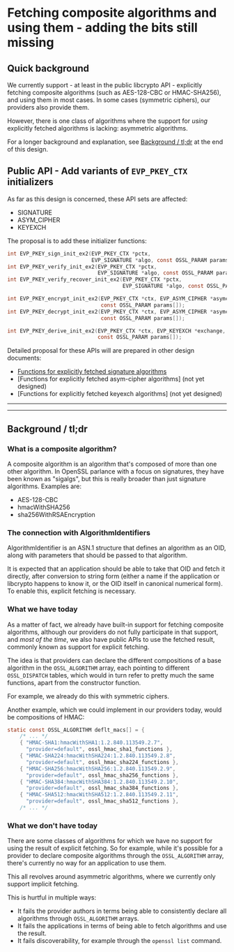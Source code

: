 Fetching composite algorithms and using them - adding the bits still missing
============================================================================

Quick background
----------------

We currently support - at least in the public libcrypto API - explicitly
fetching composite algorithms (such as AES-128-CBC or HMAC-SHA256), and
using them in most cases.  In some cases (symmetric ciphers), our providers
also provide them.

However, there is one class of algorithms where the support for *using*
explicitly fetched algorithms is lacking: asymmetric algorithms.

For a longer background and explanation, see
[Background / tl;dr](#background-tldr) at the end of this design.

Public API - Add variants of `EVP_PKEY_CTX` initializers
--------------------------------------------------------

As far as this design is concerned, these API sets are affected:

- SIGNATURE
- ASYM_CIPHER
- KEYEXCH

The proposal is to add these initializer functions:

``` C
int EVP_PKEY_sign_init_ex2(EVP_PKEY_CTX *pctx,
                           EVP_SIGNATURE *algo, const OSSL_PARAM params[]);
int EVP_PKEY_verify_init_ex2(EVP_PKEY_CTX *pctx,
                             EVP_SIGNATURE *algo, const OSSL_PARAM params[]);
int EVP_PKEY_verify_recover_init_ex2(EVP_PKEY_CTX *pctx,
                                     EVP_SIGNATURE *algo, const OSSL_PARAM params[]);

int EVP_PKEY_encrypt_init_ex2(EVP_PKEY_CTX *ctx, EVP_ASYM_CIPHER *asymciph,
                              const OSSL_PARAM params[]);
int EVP_PKEY_decrypt_init_ex2(EVP_PKEY_CTX *ctx, EVP_ASYM_CIPHER *asymciph,
                              const OSSL_PARAM params[]);

int EVP_PKEY_derive_init_ex2(EVP_PKEY_CTX *ctx, EVP_KEYEXCH *exchange,
                             const OSSL_PARAM params[]);
```

Detailed proposal for these APIs will are prepared in other design
documents:

- [Functions for explicitly fetched signature algorithms]
- [Functions for explicitly fetched asym-cipher algorithms] (not yet designed)
- [Functions for explicitly fetched keyexch algorithms] (not yet designed)

-----

-----

Background / tl;dr
------------------

### What is a composite algorithm?

A composite algorithm is an algorithm that's composed of more than one other
algorithm.  In OpenSSL parlance with a focus on signatures, they have been
known as "sigalgs", but this is really broader than just signature algorithms.
Examples are:

-   AES-128-CBC
-   hmacWithSHA256
-   sha256WithRSAEncryption

### The connection with AlgorithmIdentifiers

AlgorithmIdentifier is an ASN.1 structure that defines an algorithm as an
OID, along with parameters that should be passed to that algorithm.

It is expected that an application should be able to take that OID and
fetch it directly, after conversion to string form (either a name if the
application or libcrypto happens to know it, or the OID itself in canonical
numerical form).  To enable this, explicit fetching is necessary.

### What we have today

As a matter of fact, we already have built-in support for fetching
composite algorithms, although our providers do not fully participate in
that support, and *most of the time*, we also have public APIs to use the
fetched result, commonly known as support for explicit fetching.

The idea is that providers can declare the different compositions of a base
algorithm in the `OSSL_ALGORITHM` array, each pointing to different
`OSSL_DISPATCH` tables, which would in turn refer to pretty much the same
functions, apart from the constructor function.

For example, we already do this with symmetric ciphers.

Another example, which we could implement in our providers today, would be
compositions of HMAC:

``` C
static const OSSL_ALGORITHM deflt_macs[] = {
    /* ... */
    { "HMAC-SHA1:hmacWithSHA1:1.2.840.113549.2.7",
      "provider=default", ossl_hmac_sha1_functions },
    { "HMAC-SHA224:hmacWithSHA224:1.2.840.113549.2.8",
      "provider=default", ossl_hmac_sha224_functions },
    { "HMAC-SHA256:hmacWithSHA256:1.2.840.113549.2.9",
      "provider=default", ossl_hmac_sha256_functions },
    { "HMAC-SHA384:hmacWithSHA384:1.2.840.113549.2.10",
      "provider=default", ossl_hmac_sha384_functions },
    { "HMAC-SHA512:hmacWithSHA512:1.2.840.113549.2.11",
      "provider=default", ossl_hmac_sha512_functions },
    /* ... */
```

### What we don't have today

There are some classes of algorithms for which we have no support for using
the result of explicit fetching.  So for example, while it's possible for a
provider to declare composite algorithms through the `OSSL_ALGORITHM` array,
there's currently no way for an application to use them.

This all revolves around asymmetric algorithms, where we currently only
support implicit fetching.

This is hurtful in multiple ways:

-   It fails the provider authors in terms being able to consistently
    declare all algorithms through `OSSL_ALGORITHM` arrays.
-   It fails the applications in terms of being able to fetch algorithms and
    use the result.
-   It fails discoverability, for example through the `openssl list`
    command.

<!-- links -->
[Functions for explicitly fetched signature algorithms]:
    functions-for-explicitly-fetched-signature-algorithms.md
